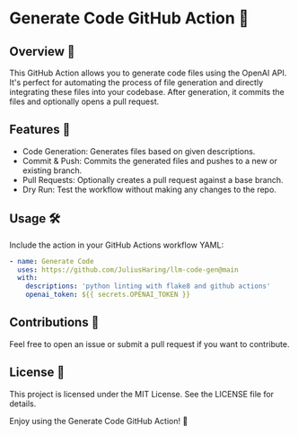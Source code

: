# Generate Code GitHub Action 🚀

## Overview 📖
This GitHub Action allows you to generate code files using the OpenAI API. It's perfect for automating the process of file generation and directly integrating these files into your codebase. After generation, it commits the files and optionally opens a pull request.

## Features 🌟
 - Code Generation: Generates files based on given descriptions.
 - Commit & Push: Commits the generated files and pushes to a new or existing branch.
 - Pull Requests: Optionally creates a pull request against a base branch.
 - Dry Run: Test the workflow without making any changes to the repo.

## Usage 🛠️
Include the action in your GitHub Actions workflow YAML:

```yaml
- name: Generate Code
  uses: https://github.com/JuliusHaring/llm-code-gen@main
  with:
    descriptions: 'python linting with flake8 and github actions'
    openai_token: ${{ secrets.OPENAI_TOKEN }}
```


## Contributions 🤝
Feel free to open an issue or submit a pull request if you want to contribute.

## License 📝
This project is licensed under the MIT License. See the LICENSE file for details.

Enjoy using the Generate Code GitHub Action! 🎉